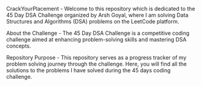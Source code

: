 CrackYourPlacement - 
Welcome to this repository which is dedicated to the 45 Day DSA Challenge organized by Arsh Goyal, where I am solving Data Structures and Algorithms (DSA) problems on the LeetCode platform.

About the Challenge - 
The 45 Day DSA Challenge is a competitive coding challenge aimed at enhancing problem-solving skills and mastering DSA concepts.

Repository Purpose - 
This repository serves as a progress tracker of my problem solving journey through the challenge. Here, you will find all the solutions to the problems I have solved during the 45 days coding challenge.

